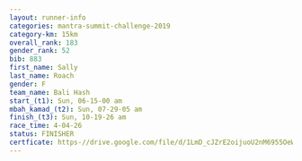 ```yaml
---
layout: runner-info 
categories: mantra-summit-challenge-2019 
category-km: 15km 
overall_rank: 183
gender_rank: 52
bib: 883
first_name: Sally
last_name: Roach
gender: F
team_name: Bali Hash
start_(t1): Sun, 06-15-00 am
mbah_kamad_(t2): Sun, 07-29-05 am
finish_(t3): Sun, 10-19-26 am
race_time: 4-04-26
status: FINISHER
certficate: https-//drive.google.com/file/d/1LmD_cJZrE2oijuoU2nM6955OeW6L3Nnh/view?usp=sharing
---
```

